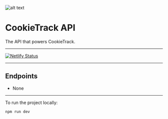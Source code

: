 ![alt text][logo]
# CookieTrack API

The API that powers CookieTrack.

---

[![Netlify Status](https://api.netlify.com/api/v1/badges/b1d81e7d-19e4-4326-a2db-5bd62540c58f/deploy-status)](https://app.netlify.com/sites/compassionate-roentgen-43e54a/deploys)

---

## Endpoints
- None

---

To run the project locally:
```
npm run dev
```

[logo]: https://github.com/Ncookiez/cookietrack/blob/main/static/favicon.svg "CookieTrack"
